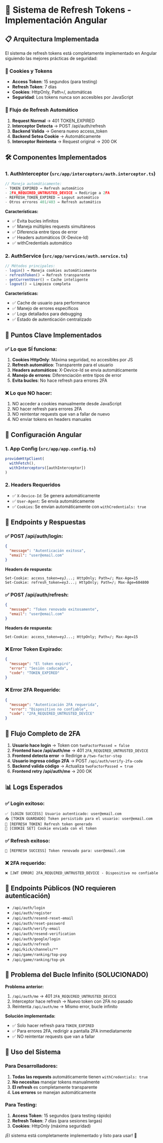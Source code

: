 # 🔄 Sistema de Refresh Tokens - Implementación Angular

## 📋 Arquitectura Implementada

El sistema de refresh tokens está completamente implementado en Angular siguiendo las mejores prácticas de seguridad:

### 🍪 Cookies y Tokens
- **Access Token**: 15 segundos (para testing)
- **Refresh Token**: 7 días
- **Cookies**: HttpOnly, Path=/, automáticas
- **Seguridad**: Los tokens nunca son accesibles por JavaScript

### 🔄 Flujo de Refresh Automático

1. **Request Normal** → 401 TOKEN_EXPIRED
2. **Interceptor Detecta** → POST /api/auth/refresh
3. **Backend Valida** → Genera nuevo access_token
4. **Backend Setea Cookie** → Automáticamente
5. **Interceptor Reintenta** → Request original → 200 OK

## 🛠️ Componentes Implementados

### 1. AuthInterceptor (`src/app/interceptors/auth.interceptor.ts`)

```typescript
// Maneja automáticamente:
- TOKEN_EXPIRED → Refresh automático
- 2FA_REQUIRED_UNTRUSTED_DEVICE → Redirige a 2FA
- REFRESH_TOKEN_EXPIRED → Logout automático
- Otros errores 401/403 → Refresh automático
```

**Características:**
- ✅ Evita bucles infinitos
- ✅ Maneja múltiples requests simultáneos
- ✅ Diferencia entre tipos de error
- ✅ Headers automáticos (X-Device-Id)
- ✅ withCredentials automático

### 2. AuthService (`src/app/services/auth.service.ts`)

```typescript
// Métodos principales:
- login() → Maneja cookies automáticamente
- refreshToken() → Refresh transparente
- getCurrentUser() → Cache inteligente
- logout() → Limpieza completa
```

**Características:**
- ✅ Cache de usuario para performance
- ✅ Manejo de errores específicos
- ✅ Logs detallados para debugging
- ✅ Estado de autenticación centralizado

## 🎯 Puntos Clave Implementados

### ✅ Lo que SÍ funciona:
1. **Cookies HttpOnly**: Máxima seguridad, no accesibles por JS
2. **Refresh automático**: Transparente para el usuario
3. **Headers automáticos**: X-Device-Id se envía automáticamente
4. **Manejo de errores**: Diferenciación entre tipos de error
5. **Evita bucles**: No hace refresh para errores 2FA

### ❌ Lo que NO hacer:
1. NO acceder a cookies manualmente desde JavaScript
2. NO hacer refresh para errores 2FA
3. NO reintentar requests que van a fallar de nuevo
4. NO enviar tokens en headers manuales

## 🔧 Configuración Angular

### 1. App Config (`src/app/app.config.ts`)
```typescript
provideHttpClient(
  withFetch(),
  withInterceptors([authInterceptor])
)
```

### 2. Headers Requeridos
- ✅ `X-Device-Id`: Se genera automáticamente
- ✅ `User-Agent`: Se envía automáticamente
- ✅ `Cookies`: Se envían automáticamente con `withCredentials: true`

## 📡 Endpoints y Respuestas

### ✅ POST /api/auth/login:
```json
{
  "message": "Autenticación exitosa",
  "email": "user@email.com"
}
```
**Headers de respuesta:**
```
Set-Cookie: access_token=eyJ...; HttpOnly; Path=/; Max-Age=15
Set-Cookie: refresh_token=eyJ...; HttpOnly; Path=/; Max-Age=604800
```

### ✅ POST /api/auth/refresh:
```json
{
  "message": "Token renovado exitosamente",
  "email": "user@email.com"
}
```
**Headers de respuesta:**
```
Set-Cookie: access_token=eyJ...; HttpOnly; Path=/; Max-Age=15
```

### ❌ Error Token Expirado:
```json
{
  "message": "El token expiró",
  "error": "Sesión caducada",
  "code": "TOKEN_EXPIRED"
}
```

### ❌ Error 2FA Requerido:
```json
{
  "message": "Autenticación 2FA requerida",
  "error": "Dispositivo no confiable",
  "code": "2FA_REQUIRED_UNTRUSTED_DEVICE"
}
```

## 🔄 Flujo Completo de 2FA

1. **Usuario hace login** → Token con `twoFactorPassed = false`
2. **Frontend hace /api/auth/me** → 401 `2FA_REQUIRED_UNTRUSTED_DEVICE`
3. **Frontend detecta error** → Redirige a `/two-factor-step`
4. **Usuario ingresa código 2FA** → POST `/api/auth/verify-2fa-code`
5. **Backend valida código** → Actualiza `twoFactorPassed = true`
6. **Frontend retry /api/auth/me** → 200 OK

## 📊 Logs Esperados

### ✅ Login exitoso:
```
✅ [LOGIN SUCCESS] Usuario autenticado: user@email.com
📥 [TOKEN GUARDADO] Token persistido para el usuario: user@email.com
🔄 [REFRESH TOKEN] Refresh token generado
🍪 [COOKIE SET] Cookie enviada con el token
```

### ✅ Refresh exitoso:
```
🔄 [REFRESH SUCCESS] Token renovado para: user@email.com
```

### ❌ 2FA requerido:
```
❌ [JWT ERROR] 2FA_REQUIRED_UNTRUSTED_DEVICE - Dispositivo no confiable
```

## 🚀 Endpoints Públicos (NO requieren autenticación)

- `/api/auth/login`
- `/api/auth/register`
- `/api/auth/resend-reset-email`
- `/api/auth/reset-password`
- `/api/auth/verify-email`
- `/api/auth/resend-verification`
- `/api/auth/google/login`
- `/api/auth/refresh`
- `/api/kick/channels/**`
- `/api/game/ranking/top-pvp`
- `/api/game/ranking/top-pk`

## 🎯 Problema del Bucle Infinito (SOLUCIONADO)

**Problema anterior:**
1. `/api/auth/me` → 401 `2FA_REQUIRED_UNTRUSTED_DEVICE`
2. Interceptor hace refresh → Nuevo token con 2FA no pasado
3. Reintenta `/api/auth/me` → Mismo error, bucle infinito

**Solución implementada:**
- ✅ Solo hacer refresh para `TOKEN_EXPIRED`
- ✅ Para errores 2FA, redirigir a pantalla 2FA inmediatamente
- ✅ NO reintentar requests que van a fallar

## 🔧 Uso del Sistema

### Para Desarrolladores:
1. **Todas las requests** automáticamente tienen `withCredentials: true`
2. **No necesitas** manejar tokens manualmente
3. **El refresh** es completamente transparente
4. **Los errores** se manejan automáticamente

### Para Testing:
1. **Access Token**: 15 segundos (para testing rápido)
2. **Refresh Token**: 7 días (para sesiones largas)
3. **Cookies**: HttpOnly (máxima seguridad)

¡El sistema está completamente implementado y listo para usar! 🚀 